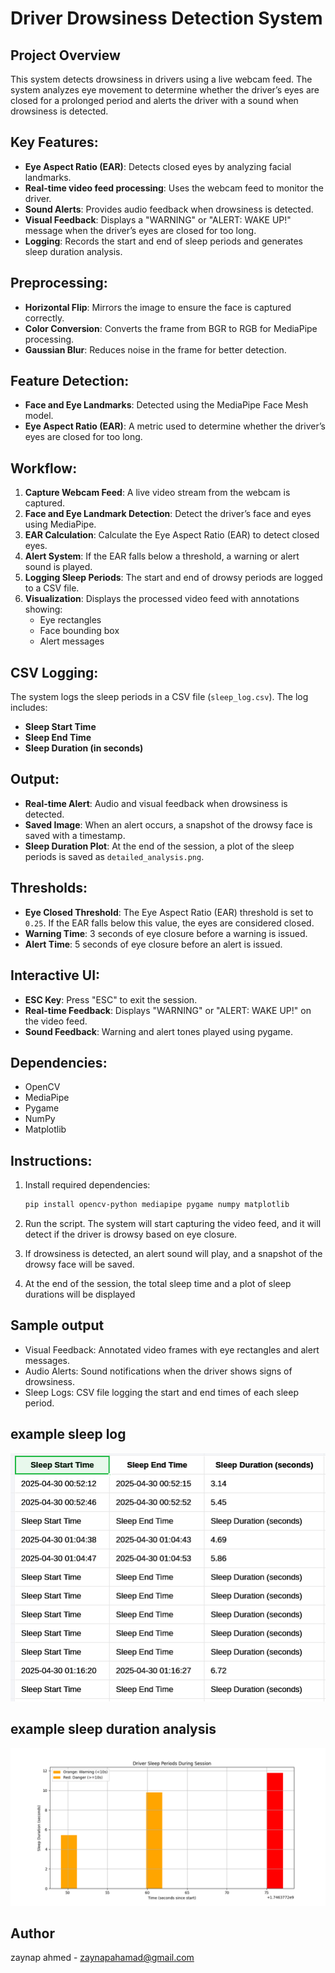 
# Driver Drowsiness Detection System

## Project Overview

This system detects drowsiness in drivers using a live webcam feed. The system analyzes eye movement to determine whether the driver’s eyes are closed for a prolonged period and alerts the driver with a sound when drowsiness is detected.

## Key Features:

- **Eye Aspect Ratio (EAR)**: Detects closed eyes by analyzing facial landmarks.
- **Real-time video feed processing**: Uses the webcam feed to monitor the driver.
- **Sound Alerts**: Provides audio feedback when drowsiness is detected.
- **Visual Feedback**: Displays a "WARNING" or "ALERT: WAKE UP!" message when the driver’s eyes are closed for too long.
- **Logging**: Records the start and end of sleep periods and generates sleep duration analysis.

## Preprocessing:

- **Horizontal Flip**: Mirrors the image to ensure the face is captured correctly.
- **Color Conversion**: Converts the frame from BGR to RGB for MediaPipe processing.
- **Gaussian Blur**: Reduces noise in the frame for better detection.

## Feature Detection:

- **Face and Eye Landmarks**: Detected using the MediaPipe Face Mesh model.
- **Eye Aspect Ratio (EAR)**: A metric used to determine whether the driver’s eyes are closed for too long.

## Workflow:

1. **Capture Webcam Feed**: A live video stream from the webcam is captured.
2. **Face and Eye Landmark Detection**: Detect the driver’s face and eyes using MediaPipe.
3. **EAR Calculation**: Calculate the Eye Aspect Ratio (EAR) to detect closed eyes.
4. **Alert System**: If the EAR falls below a threshold, a warning or alert sound is played.
5. **Logging Sleep Periods**: The start and end of drowsy periods are logged to a CSV file.
6. **Visualization**: Displays the processed video feed with annotations showing:
   - Eye rectangles
   - Face bounding box
   - Alert messages

## CSV Logging:

The system logs the sleep periods in a CSV file (`sleep_log.csv`). The log includes:

- **Sleep Start Time**
- **Sleep End Time**
- **Sleep Duration (in seconds)**

## Output:

- **Real-time Alert**: Audio and visual feedback when drowsiness is detected.
- **Saved Image**: When an alert occurs, a snapshot of the drowsy face is saved with a timestamp.
- **Sleep Duration Plot**: At the end of the session, a plot of the sleep periods is saved as `detailed_analysis.png`.

## Thresholds:

- **Eye Closed Threshold**: The Eye Aspect Ratio (EAR) threshold is set to `0.25`. If the EAR falls below this value, the eyes are considered closed.
- **Warning Time**: 3 seconds of eye closure before a warning is issued.
- **Alert Time**: 5 seconds of eye closure before an alert is issued.

## Interactive UI:

- **ESC Key**: Press "ESC" to exit the session.
- **Real-time Feedback**: Displays "WARNING" or "ALERT: WAKE UP!" on the video feed.
- **Sound Feedback**: Warning and alert tones played using pygame.

## Dependencies:

- OpenCV
- MediaPipe
- Pygame
- NumPy
- Matplotlib

## Instructions:

1. Install required dependencies:

   ```bash
   pip install opencv-python mediapipe pygame numpy matplotlib
   ```
2. Run the script. The system will start capturing the video feed, and it will detect if the driver is drowsy based on eye closure.
3. If drowsiness is detected, an alert sound will play, and a snapshot of the drowsy face will be saved.
4. At the end of the session, the total sleep time and a plot of sleep durations will be displayed

## Sample output

* Visual Feedback: Annotated video frames with eye rectangles and alert messages.
* Audio Alerts: Sound notifications when the driver shows signs of drowsiness.
* Sleep Logs: CSV file logging the start and end times of each sleep period.

## example sleep log
![Alt Text](image/project/image.png)

## example sleep duration analysis 
![Alt Text](image/project/image%20copy.png)

## Author
zaynap ahmed - zaynapahamad@gmail.com 






